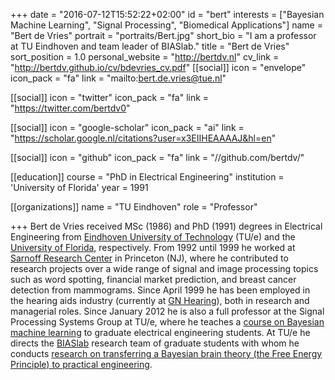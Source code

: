 +++
date = "2016-07-12T15:52:22+02:00"
id = "bert"
interests = ["Bayesian Machine Learning", "Signal Processing", "Biomedical Applications"]
name = "Bert de Vries"
portrait = "portraits/Bert.jpg"
short_bio = "I am a professor at TU Eindhoven and team leader of BIASlab."
title = "Bert de Vries"
sort_position = 1.0
personal_website = "http://bertdv.nl"
cv_link = "http://bertdv.github.io/cv/bdevries_cv.pdf"
[[social]]
    icon = "envelope"
    icon_pack = "fa"
    link = "mailto:bert.de.vries@tue.nl"

[[social]]
    icon = "twitter"
    icon_pack = "fa"
    link = "https://twitter.com/bertdv0"

[[social]]
    icon = "google-scholar"
    icon_pack = "ai"
    link = "https://scholar.google.nl/citations?user=x3EIIHEAAAAJ&hl=en"

[[social]]
    icon = "github"
    icon_pack = "fa"
    link = "//github.com/bertdv/"

[[education]]
    course = "PhD in Electrical Engineering"
    institution = 'University of Florida'
    year = 1991

[[organizations]]
    name = "TU Eindhoven"
    role = "Professor"

+++
Bert de Vries received MSc (1986) and PhD (1991) degrees in Electrical Engineering from [Eindhoven University of Technology](http://tue.nl) (TU/e) and the [University of Florida](http://ufl.edu), respectively. From 1992 until 1999 he worked at [Sarnoff Research Center](https://www.sri.com/) in Princeton (NJ), where he contributed to research projects over a wide range of signal and image processing topics such as word spotting, financial market prediction, and breast cancer detection from mammograms. Since April 1999 he has been employed in the hearing aids industry (currently at [GN Hearing](http://gnhearing.com)), both in research and managerial roles. Since January 2012 he is also a full professor at the Signal Processing Systems Group at TU/e, where he teaches a [course on Bayesian machine learning](http://bmlip.nl) to graduate electrical engineering students. At TU/e he directs the [BIASlab](http://biaslab.github.io) research team of graduate students with whom he conducts [research on transferring
 a Bayesian brain theory (the Free Energy Principle) to practical engineering](https://youtu.be/QYbcm6G_wsk).
